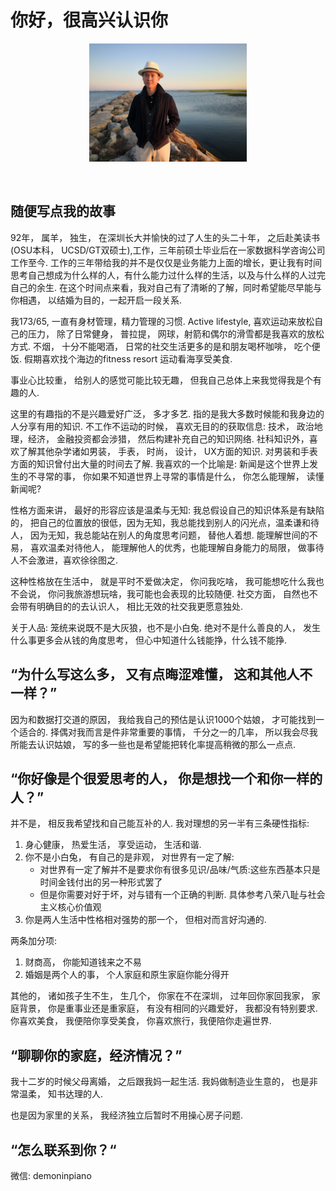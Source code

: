 # 你好，很高兴认识你

<p align="center"><img width=50% src="imgs/selfie.jpg"></p>
&nbsp;&nbsp;&nbsp;&nbsp;&nbsp;&nbsp;&nbsp;&nbsp;&nbsp;&nbsp;&nbsp;&nbsp;&nbsp;&nbsp;&nbsp;&nbsp;&nbsp;&nbsp;&nbsp;


## 随便写点我的故事

92年， 属羊， 独生， 在深圳长大并愉快的过了人生的头二十年， 之后赴美读书(OSU本科， UCSD/GT双硕士),工作，三年前硕士毕业后在一家数据科学咨询公司工作至今. 工作的三年带给我的并不是仅仅是业务能力上面的增长，更让我有时间思考自己想成为什么样的人，有什么能力过什么样的生活，以及与什么样的人过完自己的余生. 在这个时间点来看，我对自己有了清晰的了解，同时希望能尽早能与你相遇， 以结婚为目的，一起开启一段关系.

我173/65, 一直有身材管理，精力管理的习惯. Active lifestyle, 喜欢运动来放松自己的压力， 除了日常健身， 普拉提， 网球，射箭和偶尔的滑雪都是我喜欢的放松方式. 不烟， 十分不能喝酒， 日常的社交生活更多的是和朋友喝杯咖啡， 吃个便饭. 假期喜欢找个海边的fitness resort 运动看海享受美食.

事业心比较重， 给别人的感觉可能比较无趣， 但我自己总体上来我觉得我是个有趣的人.

这里的有趣指的不是兴趣爱好广泛， 多才多艺. 指的是我大多数时候能和我身边的人分享有用的知识. 不工作不运动的时候， 喜欢无目的的获取信息: 技术， 政治地理，经济，  金融投资都会涉猎， 然后构建补充自己的知识网络. 社科知识外，喜欢了解其他杂学诸如男装， 手表， 时尚， 设计， UX方面的知识. 对男装和手表方面的知识曾付出大量的时间去了解. 我喜欢的一个比喻是: 新闻是这个世界上发生的不寻常的事， 你如果不知道世界上寻常的事情是什么， 你怎么能理解， 读懂新闻呢?

性格方面来讲， 最好的形容应该是温柔与无知: 我总假设自己的知识体系是有缺陷的， 把自己的位置放的很低，因为无知，我总能找到别人的闪光点，温柔谦和待人， 因为无知，我总能站在别人的角度思考问题， 替他人着想. 能理解世间的不易， 喜欢温柔对待他人， 能理解他人的优秀，也能理解自身能力的局限， 做事待人不会激进，喜欢徐徐图之.

这种性格放在生活中， 就是平时不爱做决定， 你问我吃啥， 我可能想吃什么我也不会说， 你问我旅游想玩啥，我可能也会表现的比较随便. 社交方面， 自然也不会带有明确目的的去认识人， 相比无效的社交我更愿意独处.

关于人品: 笼统来说既不是大灰狼，也不是小白兔. 绝对不是什么善良的人， 发生什么事更多会从钱的角度思考， 但心中知道什么钱能挣，什么钱不能挣.


## “为什么写这么多， 又有点晦涩难懂， 这和其他人不一样？”

因为和数据打交道的原因， 我给我自己的预估是认识1000个姑娘， 才可能找到一个适合的. 择偶对我而言是件非常重要的事情， 千分之一的几率， 所以我会尽我所能去认识姑娘， 写的多一些也是希望能把转化率提高稍微的那么一点点.

## “你好像是个很爱思考的人， 你是想找一个和你一样的人？”

并不是， 相反我希望找和自己能互补的人. 我对理想的另一半有三条硬性指标:

1. 身心健康， 热爱生活， 享受运动， 生活和谐.
2. 你不是小白兔， 有自己的是非观， 对世界有一定了解:
    * 对世界有一定了解并不是要求你有很多见识/品味/气质:这些东西基本只是时间金钱付出的另一种形式罢了
    * 但是你需要对好于坏，对与错有一个正确的判断. 具体参考八荣八耻与社会主义核心价值观
3. 你是两人生活中性格相对强势的那一个， 但相对而言好沟通的.

两条加分项:

1. 财商高， 你能知道钱来之不易
2. 婚姻是两个人的事， 个人家庭和原生家庭你能分得开


其他的， 诸如孩子生不生， 生几个， 你家在不在深圳， 过年回你家回我家， 家庭背景， 你是重事业还是重家庭， 有没有相同的兴趣爱好， 我都没有特别要求.
你喜欢美食， 我便陪你享受美食， 你喜欢旅行，我便陪你走遍世界.

## “聊聊你的家庭，经济情况？”

我十二岁的时候父母离婚， 之后跟我妈一起生活. 我妈做制造业生意的， 也是非常温柔， 知书达理的人.

也是因为家里的关系， 我经济独立后暂时不用操心房子问题.

## “怎么联系到你？“

微信: demoninpiano














